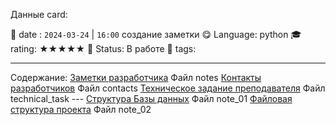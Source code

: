 Данные card: 

 📆 date : `2024-03-24` | `16:00` создание заметки 
 😋 Language: python
 🎓 rating: ★★★★★
 🍂 Status: В работе
 📌 tags:  

<hr>

Содержание:
	[Заметки разработчика](handbook/notes.md)  Файл notes
	[Контакты разработчиков](handbook/contacts)  Файл contacts
	[Техническое задание преподавателя](handbook/technical_task)  Файл technical_task
	---
	[Структура Базы данных](handbook/note_01) Файл note_01 
	[Файловая структура проекта](handbook/note_02) Файл note_02
	